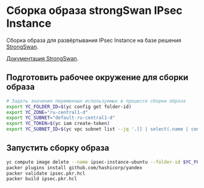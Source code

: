 # Сборка образа strongSwan IPsec Instance

Сборка образа для развёртывания IPsec Instance на базе решения [StrongSwan](https://github.com/strongswan/strongswan).

[Документация StrongSwan](https://docs.strongswan.org/docs/latest).

## Подготовить рабочее окружение для сборки образа

```bash
# Задать значения переменных используемых в процессе сборки образа
export YC_FOLDER_ID=$(yc config get folder-id)
export YC_ZONE="ru-central1-d"
export YC_SUBNET="default-ru-central1-d"
export YC_TOKEN=$(yc iam create-token)
export YC_SUBNET_ID=$(yc vpc subnet list --jq '.[] | select(.name | contains ($ENV.YC_SUBNET)) | .id')
```

## Запустить сборку образа

```bash
yc compute image delete --name ipsec-instance-ubuntu --folder-id $YC_FOLDER_ID
packer plugins install github.com/hashicorp/yandex
packer validate ipsec.pkr.hcl
packer build ipsec.pkr.hcl
```
